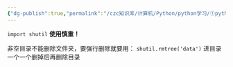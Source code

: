 ```yaml
---
{"dg-publish":true,"permalink":"/czc知识库/计算机/Python/python学习/①python基础/211-递归删除文件夹-shutil模块/","dgPassFrontmatter":true,"created":"2024-11-12T13:06:28.819+08:00","updated":"2024-12-08T12:39:45.343+08:00"}
---
```



`import shutil`
**使用慎重！**

非空目录不能删除文件夹，要强行删除就要用：
`shutil.rmtree('data')`
进目录一个一个删掉后再删除目录